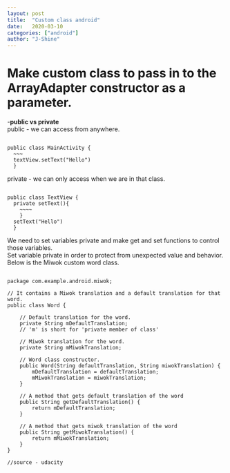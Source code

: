 ```yaml
---
layout: post
title:  "Custom class android"
date:   2020-03-10
categories: ["android"]
author: "J-Shine"
---
```


# Make custom class to pass in to the ArrayAdapter constructor as a parameter.

-**public vs private**   
public - we can access from anywhere. 
<pre><code>
public class MainActivity {
  ~~~
  textView.setText("Hello")
  }
</code></pre>
private - we can only access when we are in that class. 
<pre><code>
public class TextView {
  private setText(){
    ~~~~
    }
  setText("Hello")
  }
</code></pre>

We need to set variables private and make get and set functions to control those variables.    
Set variable private in order to protect from unexpected value and behavior.    
Below is the Miwok custom word class.

<pre><code>
package com.example.android.miwok;

// It contains a Miwok translation and a default translation for that word.
public class Word {

    // Default translation for the word.
    private String mDefaultTranslation;
    // 'm' is short for 'private member of class'

    // Miwok translation for the word.
    private String mMiwokTranslation;

    // Word class constructor.
    public Word(String defaultTranslation, String miwokTranslation) {
        mDefaultTranslation = defaultTranslation;
        mMiwokTranslation = miwokTranslation;
    }

    // A method that gets default translation of the word
    public String getDefaultTranslation() {
        return mDefaultTranslation;
    }

    // A method that gets miwok translation of the word
    public String getMiwokTranslation() {
        return mMiwokTranslation;
    }
}

//source - udacity
</code></pre>
